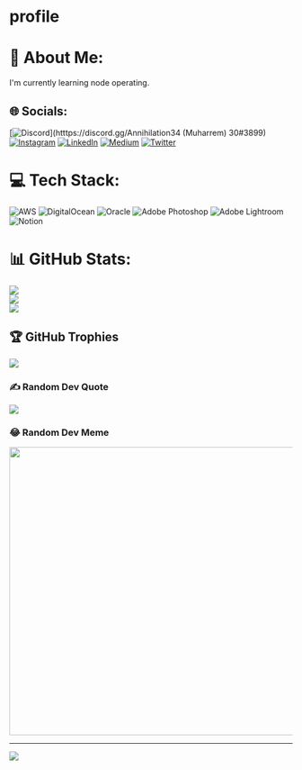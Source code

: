 # profile
# 💫 About Me:
I'm currently learning node operating.


## 🌐 Socials:
[![Discord](https://img.shields.io/badge/Discord-%237289DA.svg?logo=discord&logoColor=white)](htttps://discord.gg/Annihilation34 (Muharrem) 30#3899) [![Instagram](https://img.shields.io/badge/Instagram-%23E4405F.svg?logo=Instagram&logoColor=white)](https://instagram.com/muharrem_acar) [![LinkedIn](https://img.shields.io/badge/LinkedIn-%230077B5.svg?logo=linkedin&logoColor=white)](https://linkedin.com/in/muharrem-acar-20796b59) [![Medium](https://img.shields.io/badge/Medium-12100E?logo=medium&logoColor=white)](https://medium.com/@muharremacar38) [![Twitter](https://img.shields.io/badge/Twitter-%231DA1F2.svg?logo=Twitter&logoColor=white)](https://twitter.com/muharrem_acar) 

# 💻 Tech Stack:
![AWS](https://img.shields.io/badge/AWS-%23FF9900.svg?style=for-the-badge&logo=amazon-aws&logoColor=white) ![DigitalOcean](https://img.shields.io/badge/DigitalOcean-%230167ff.svg?style=for-the-badge&logo=digitalOcean&logoColor=white) ![Oracle](https://img.shields.io/badge/Oracle-F80000?style=for-the-badge&logo=oracle&logoColor=white) ![Adobe Photoshop](https://img.shields.io/badge/adobephotoshop-%2331A8FF.svg?style=for-the-badge&logo=adobephotoshop&logoColor=white) ![Adobe Lightroom](https://img.shields.io/badge/Adobe%20Lightroom-31A8FF.svg?style=for-the-badge&logo=Adobe%20Lightroom&logoColor=white) ![Notion](https://img.shields.io/badge/Notion-%23000000.svg?style=for-the-badge&logo=notion&logoColor=white)
# 📊 GitHub Stats:
![](https://github-readme-stats.vercel.app/api?username=tardigrade34&theme=dark&hide_border=false&include_all_commits=true&count_private=false)<br/>
![](https://github-readme-streak-stats.herokuapp.com/?user=tardigrade34&theme=dark&hide_border=false)<br/>
![](https://github-readme-stats.vercel.app/api/top-langs/?username=tardigrade34&theme=dark&hide_border=false&include_all_commits=true&count_private=false&layout=compact)

## 🏆 GitHub Trophies
![](https://github-profile-trophy.vercel.app/?username=tardigrade34&theme=discord&no-frame=false&no-bg=true&margin-w=4)

### ✍️ Random Dev Quote
![](https://quotes-github-readme.vercel.app/api?type=horizontal&theme=radical)

### 😂 Random Dev Meme
<img src="https://random-memer.herokuapp.com/" width="512px"/>

---
[![](https://visitcount.itsvg.in/api?id=tardigrade34&icon=4&color=1)](https://visitcount.itsvg.in)
